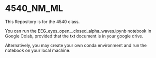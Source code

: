 # 4540_NM_ML
This Repository is for the 4540 class.

You can run the EEG_eyes_open__closed_alpha_waves.ipynb notebook in Google Colab, provided that the txt document is in your google drive.

Alternatively, you may create your own conda environment and run the notebook on your local machine.
